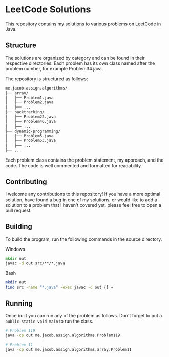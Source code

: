 # LeetCode Solutions

This repository contains my solutions to various problems on LeetCode in Java.

## Structure
The solutions are organized by category and can be found in their respective directories. Each problem has its own class named after the problem number, for example Problem34.java.

The repository is structured as follows:

```txt
me.jacob.assign.algorithms/
├── array/
│   ├── Problem1.java
│   ├── Problem2.java
│   ├── ...
├── backtracking/
│   ├── Problem22.java
│   ├── Problem46.java
│   ├── ...
├── dynamic-programming/
│   ├── Problem5.java
│   ├── Problem53.java
│   ├── ...
├── ...
```

Each problem class contains the problem statement, my approach, and the code. The code is well commented and formatted for readability.

## Contributing

I welcome any contributions to this repository! If you have a more optimal solution, have found a bug in one of my solutions, or would like to add a solution to a problem that I haven't covered yet, please feel free to open a pull request.

## Building 

To build the program, run the following commands in the source directory.

Windows
```cmd
mkdir out
javac -d out src/**/*.java
```

Bash
```sh
mkdir out
find src -name "*.java" -exec javac -d out {} +
```

## Running

Once built you can run any of the problem as follows. Don't forget to put a `public static void main` to run the class. 

```sh
# Problem 119
java -cp out me.jacob.assign.algorithms.Problem119

# Problem 11
java -cp out me.jacob.assign.algorithms.array.Problem11
```